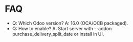 # FAQ

- Q: Which Odoo version? A: 16.0 (OCA/OCB packaged).
- Q: How to enable? A: Start server with --addon purchase_delivery_split_date or install in UI.
